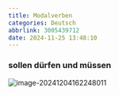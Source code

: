 ```yaml
---
title: Modalverben
categories: Deutsch
abbrlink: 3005439712
date: 2024-11-25 13:48:10
---
```


### sollen dürfen und müssen

![image-20241204162248011](./../../img/image-20241204162248011.png)
